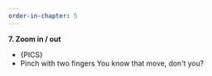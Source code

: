 ```yaml
---
order-in-chapter: 5
---
```


**7. Zoom in / out**

- {PICS}
- Pinch with two fingers
  You know that move, don't you?
